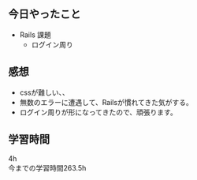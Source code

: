 ## 今日やったこと
- Rails 課題 
  - ログイン周り

## 感想
- cssが難しい、、 
- 無数のエラーに遭遇して、Railsが慣れてきた気がする。
- ログイン周りが形になってきたので、頑張ります。 

## 学習時間
4h  
今までの学習時間263.5h 

